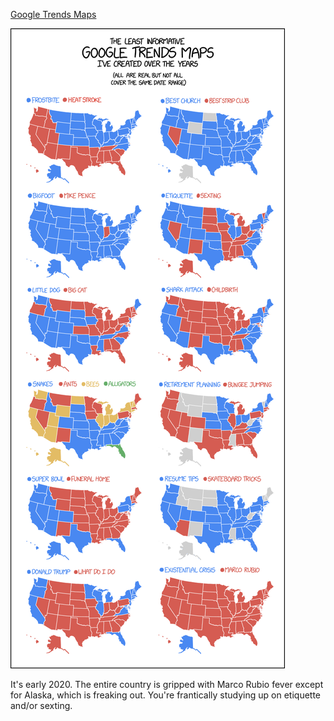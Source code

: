 [Google Trends Maps](https://xkcd.com/2126)

![Google Trends Maps](./random_comic.png)

It's early 2020. The entire country is gripped with Marco Rubio fever except for Alaska, which is freaking out. You're frantically studying up on etiquette and/or sexting.

